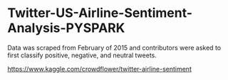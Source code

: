 # Twitter-US-Airline-Sentiment-Analysis-PYSPARK

Data was scraped from February of 2015 and contributors were asked to first classify positive, negative, and neutral tweets.

https://www.kaggle.com/crowdflower/twitter-airline-sentiment
